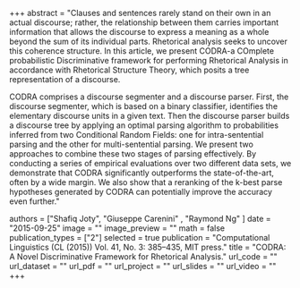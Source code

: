 +++
abstract = "Clauses and sentences rarely stand on their own in an actual discourse; rather, the relationship between them carries important information that allows the discourse to express a meaning as a whole beyond the sum of its individual parts. Rhetorical analysis seeks to uncover this coherence structure. In this article, we present CODRA-a COmplete probabilistic Discriminative framework for performing Rhetorical Analysis in accordance with Rhetorical Structure Theory, which posits a tree representation of a discourse.

CODRA comprises a discourse segmenter and a discourse parser. First, the discourse segmenter, which is based on a binary classifier, identifies the elementary discourse units in a given text. Then the discourse parser builds a discourse tree by applying an optimal parsing algorithm to probabilities inferred from two Conditional Random Fields: one for intra-sentential parsing and the other for multi-sentential parsing. We present two approaches to combine these two stages of parsing effectively. By conducting a series of empirical evaluations over two different data sets, we demonstrate that CODRA significantly outperforms the state-of-the-art, often by a wide margin. We also show that a reranking of the k-best parse hypotheses generated by CODRA can potentially improve the accuracy even further." 

authors = ["Shafiq Joty", "Giuseppe Carenini" , "Raymond Ng" ]
date = "2015-09-25"
image = ""
image_preview = ""
math = false
publication_types = ["2"]
selected = true
publication = "Computational Linguistics (CL (2015)) Vol. 41, No. 3: 385–435, MIT press."
title = "CODRA: A Novel Discriminative Framework for Rhetorical Analysis."
url_code = ""
url_dataset = ""
url_pdf = ""
url_project = ""
url_slides = ""
url_video = ""
+++


